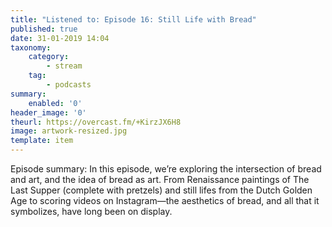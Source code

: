```yaml
---
title: "Listened to: Episode 16: Still Life with Bread"
published: true
date: 31-01-2019 14:04
taxonomy:
    category:
        - stream
    tag:
        - podcasts
summary:
    enabled: '0'
header_image: '0'
theurl: https://overcast.fm/+KirzJX6H8
image: artwork-resized.jpg
template: item
---
```

 
Episode summary: In this episode, we’re exploring the intersection of bread and art, and the idea of bread as art. From Renaissance paintings of The Last Supper (complete with pretzels) and still lifes from the Dutch Golden Age to scoring videos on Instagram—the aesthetics of bread, and all that it symbolizes, have long been on display.
